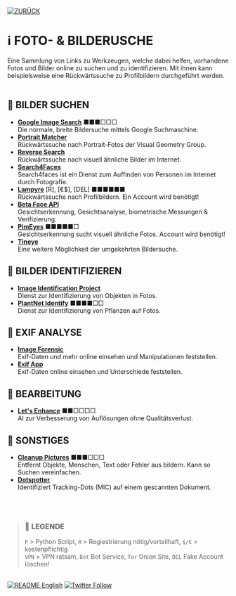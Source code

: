 <div align="left">
  <a href="https://github.com/ot2i7ba/OSINT/blob/main/de/"><img alt="ZURÜCK" src="https://img.shields.io/badge/ZURÜCK-lightgrey.svg?style=for-the-badge"></a>
</div>

# ℹ️ FOTO- & BILDERUSCHE
Eine Sammlung von Links zu Werkzeugen, welche dabei helfen, vorhandene Fotos und Bilder online zu suchen und zu identifizieren. Mit ihnen kann beispielsweise eine Rückwärtssuche zu Profilbildern durchgeführt werden.<br/><br/>

## 📑 BILDER SUCHEN
- **[Google Image Search](https://images.google.com/ "Google Image Search")** ■■■□□□<br/>
Die normale, breite Bildersuche mittels Google Suchmaschine.
- **[Portrait Matcher](http://zeus.robots.ox.ac.uk/portraitmatcher/index "Portrait Matcher")**<br/>
Rückwärtssuche nach Portrait-Fotos der Visual Geometry Group.
- **[Reverse Search](https://www.revesesearch.com/ "Reverse Search")**<br/>
Rückwärtssuche nach visuell ähnliche Bilder im Internet.
- **[Search4Faces](https://search4faces.com/ "Search4Faces")**<br/>
Search4faces ist ein Dienst zum Auffinden von Personen im Internet durch Fotografie.
- **[Lampyre](https://lampyre.io/ "Lampyre.io")** [R], [€$], [DEL] ■■■■■■<br/>
Rückwärtssuche nach Profilbildern. Ein Account wird benötigt!
- **[Beta Face API](https://www.betafaceapi.com/ "Beta Face API")**<br/>
Gesichtserkennung, Gesichtsanalyse, biometrische Messungen & Verifizierung.
- **[PimEyes](https://pimeyes.com/en "PimEyes")** ■■■■■□<br/>
Gesichtserkennung sucht visuell ähnliche Fotos. Account wird benötigt!
- **[Tineye](https://tineye.com/ "Tineye")**<br/>
Eine weitere Möglichkeit der umgekehrten Bildersuche.

## 📑 BILDER IDENTIFIZIEREN
- **[Image Identification Project](https://www.imageidentify.com/ "Image Identification Project")**<br/>
Dienst zur Identifizierung von Objekten in Fotos.
- **[PlantNet Identify](https://identify.plantnet.org/de "PlantNet Identify")** ■■■■□□<br/>
Dienst zur Identifizierung von Pflanzen auf Fotos.

## 📑 EXIF ANALYSE
- **[Image Forensic](https://www.imageforensic.org/ "Image Forensic")**<br/>
Exif-Daten und mehr online einsehen und Manipulationen feststellen.
- **[Exif App](https://exif.app/ "Exif App")**<br/>
Exif-Daten online einsehen und Unterschiede feststellen.

## 📑 BEARBEITUNG
- **[Let's Enhance](https://letsenhance.io/ "Let's Enhance")**  ■■□□□□<br/>
AI zur Verbesserung von Auflösungen ohne Qualitätsverlust.

## 📑 SONSTIGES
- **[Cleanup Pictures](https://cleanup.pictures/ "Cleanup Pictures")**  ■■■□□□<br/>
Entfernt Objekte, Menschen, Text oder Fehler aus bildern. Kann so Suchen vereinfachen.
- **[Dotspotter](https://www.forensicdots.de/ "Dotspotter")**<br/>
Identifiziert Tracking-Dots (MIC) auf einem gescannten Dokument.

<br/><br/>
>### 📌 LEGENDE
>`P` > Python Script, `R` > Regiestrierung nötig/vorteilhaft, `$/€` > kostenpflichtig<br/>`VPN` > VPN ratsam, `Bot` Bot Service, `Tor` Onion Site, `DEL` Fake Account löschen!

<br/>
<div align="left">
  <a href="https://github.com/ot2i7ba/OSINT/blob/main/en/README.md"><img alt="README English" src="https://img.shields.io/badge/README-English-lightgrey.svg?style=for-the-badge"></a>
  <a href="https://twitter.com/intent/follow?screen_name=ot2i7ba"><img alt="Twitter Follow" src="https://img.shields.io/twitter/follow/ot2i7ba?logo=twitter&logoColor=white&style=for-the-badge"></a>
</div>
